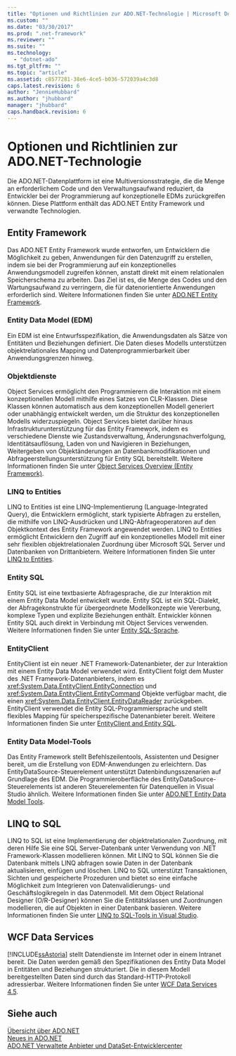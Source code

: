 ```yaml
---
title: "Optionen und Richtlinien zur ADO.NET-Technologie | Microsoft Docs"
ms.custom: ""
ms.date: "03/30/2017"
ms.prod: ".net-framework"
ms.reviewer: ""
ms.suite: ""
ms.technology: 
  - "dotnet-ado"
ms.tgt_pltfrm: ""
ms.topic: "article"
ms.assetid: c8577281-38e6-4ce5-b036-572039a4c3d8
caps.latest.revision: 6
author: "JennieHubbard"
ms.author: "jhubbard"
manager: "jhubbard"
caps.handback.revision: 6
---
```

# Optionen und Richtlinien zur ADO.NET-Technologie
Die ADO.NET\-Datenplattform ist eine Multiversionsstrategie, die die Menge an erforderlichem Code und den Verwaltungsaufwand reduziert, da Entwickler bei der Programmierung auf konzeptionelle EDMs zurückgreifen können.  Diese Plattform enthält das ADO.NET Entity Framework und verwandte Technologien.  
  
## Entity Framework  
 Das ADO.NET Entity Framework wurde entworfen, um Entwicklern die Möglichkeit zu geben, Anwendungen für den Datenzugriff zu erstellen, indem sie bei der Programmierung auf ein konzeptionelles Anwendungsmodell zugreifen können, anstatt direkt mit einem relationalen Speicherschema zu arbeiten.  Das Ziel ist es, die Menge des Codes und den Wartungsaufwand zu verringern, die für datenorientierte Anwendungen erforderlich sind.  Weitere Informationen finden Sie unter [ADO.NET Entity Framework](../../../../docs/framework/data/adonet/ef/index.md).  
  
### Entity Data Model \(EDM\)  
 Ein EDM ist eine Entwurfsspezifikation, die Anwendungsdaten als Sätze von Entitäten und Beziehungen definiert.  Die Daten dieses Modells unterstützen objektrelationales Mapping und Datenprogrammierbarkeit über Anwendungsgrenzen hinweg.  
  
### Objektdienste  
 Object Services ermöglicht den Programmierern die Interaktion mit einem konzeptionellen Modell mithilfe eines Satzes von CLR\-Klassen.  Diese Klassen können automatisch aus dem konzeptionellen Modell generiert oder unabhängig entwickelt werden, um die Struktur des konzeptionellen Modells widerzuspiegeln.  Object Services bietet darüber hinaus Infrastrukturunterstützung für das Entity Framework, indem es verschiedene Dienste wie Zustandsverwaltung, Änderungsnachverfolgung, Identitätsauflösung, Laden von und Navigieren in Beziehungen, Weitergeben von Objektänderungen an Datenbankmodifikationen und Abfrageerstellungsunterstützung für Entity SQL bereitstellt.  Weitere Informationen finden Sie unter [Object Services Overview \(Entity Framework\)](http://msdn.microsoft.com/de-de/43014cf9-c9cb-4538-bfbb-197820b60038).  
  
### LINQ to Entities  
 LINQ to Entities ist eine LINQ\-Implementierung \(Language\-Integrated Query\), die Entwicklern ermöglicht, stark typisierte Abfragen zu erstellen, die mithilfe von LINQ\-Ausdrücken und LINQ\-Abfrageoperatoren auf den Objektkontext des Entity Framework angewendet werden.  LINQ to Entities ermöglicht Entwicklern den Zugriff auf ein konzeptionelles Modell mit einer sehr flexiblen objektrelationalen Zuordnung über Microsoft SQL Server und Datenbanken von Drittanbietern.  Weitere Informationen finden Sie unter [LINQ to Entities](../../../../docs/framework/data/adonet/ef/language-reference/linq-to-entities.md).  
  
### Entity SQL  
 Entity SQL ist eine textbasierte Abfragesprache, die zur Interaktion mit einem Entity Data Model entwickelt wurde.  Entity SQL ist ein SQL\-Dialekt, der Abfragekonstrukte für übergeordnete Modellkonzepte wie Vererbung, komplexe Typen und explizite Beziehungen enthält.  Entwickler können Entity SQL auch direkt in Verbindung mit Object Services verwenden.  Weitere Informationen finden Sie unter [Entity SQL\-Sprache](../../../../docs/framework/data/adonet/ef/language-reference/entity-sql-language.md).  
  
### EntityClient  
 EntityClient ist ein neuer .NET Framework\-Datenanbieter, der zur Interaktion mit einem Entity Data Model verwendet wird.  EntityClient folgt dem Muster des .NET Framework\-Datenanbieters, indem es <xref:System.Data.EntityClient.EntityConnection> und <xref:System.Data.EntityClient.EntityCommand> Objekte verfügbar macht, die einen <xref:System.Data.EntityClient.EntityDataReader> zurückgeben.  EntityClient verwendet die Entity SQL\-Programmiersprache und stellt flexibles Mapping für speicherspezifische Datenanbieter bereit.  Weitere Informationen finden Sie unter [EntityClient and Entity SQL](http://msdn.microsoft.com/de-de/49202ab9-ac98-4b4b-a05c-140e422bf527).  
  
### Entity Data Model\-Tools  
 Das Entity Framework stellt Befehlszeilentools, Assistenten und Designer bereit, um die Erstellung von EDM\-Anwendungen zu erleichtern.  Das EntityDataSource\-Steuerelement unterstützt Datenbindungsszenarien auf Grundlage des EDM.  Die Programmieroberfläche des EntityDataSource\-Steuerelements ist anderen Steuerelementen für Datenquellen in Visual Studio ähnlich.  Weitere Informationen finden Sie unter [ADO.NET Entity Data Model  Tools](http://msdn.microsoft.com/de-de/91076853-0881-421b-837a-f582f36be527).  
  
## LINQ to SQL  
 LINQ to SQL ist eine Implementierung der objektrelationalen Zuordnung, mit deren Hilfe Sie eine SQL Server\-Datenbank unter Verwendung von .NET Framework\-Klassen modellieren können.  Mit LINQ to SQL können Sie die Datenbank mittels LINQ abfragen sowie Daten in der Datenbank aktualisieren, einfügen und löschen.  LINQ to SQL unterstützt Transaktionen, Sichten und gespeicherte Prozeduren und bietet so eine einfache Möglichkeit zum Integrieren von Datenvalidierungs\- und Geschäftslogikregeln in das Datenmodell.  Mit dem Object Relational Designer \(O\/R\-Designer\) können Sie die Entitätsklassen und Zuordnungen modellieren, die auf Objekten in einer Datenbank basieren.  Weitere Informationen finden Sie unter [LINQ to SQL\-Tools in Visual Studio](../Topic/LINQ%20to%20SQL%20Tools%20in%20Visual%20Studio2.md).  
  
## WCF Data Services  
 [!INCLUDE[ssAstoria](../../../../includes/ssastoria-md.md)] stellt Datendienste im Internet oder in einem Intranet bereit.  Die Daten werden gemäß den Spezifikationen des Entity Data Model in Entitäten und Beziehungen strukturiert.  Die in diesem Modell bereitgestellten Daten sind durch das Standard\-HTTP\-Protokoll adressierbar.  Weitere Informationen finden Sie unter [WCF Data Services 4.5](../../../../docs/framework/data/wcf/index.md).  
  
## Siehe auch  
 [Übersicht über ADO.NET](../../../../docs/framework/data/adonet/ado-net-overview.md)   
 [Neues in ADO.NET](../../../../docs/framework/data/adonet/whats-new.md)   
 [ADO.NET Verwaltete Anbieter und DataSet\-Entwicklercenter](http://go.microsoft.com/fwlink/?LinkId=217917)